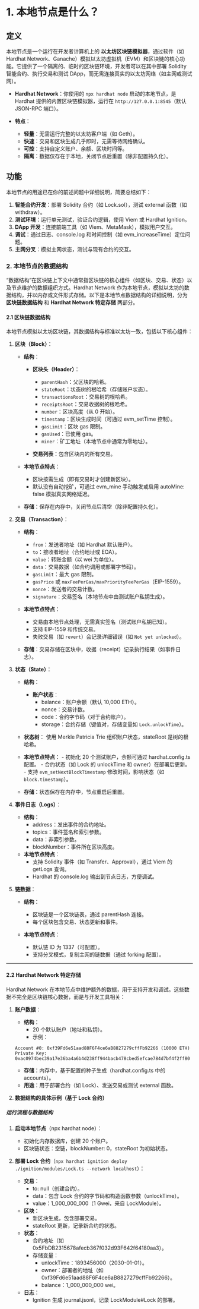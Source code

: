 # 1. **本地节点是什么？**

## 定义

本地节点是一个运行在开发者计算机上的 **以太坊区块链模拟器**，通过软件（如 Hardhat Network、Ganache）模拟以太坊虚拟机（EVM）和区块链的核心功能。它提供了一个隔离的、临时的区块链环境，开发者可以在其中部署 Solidity 智能合约、执行交易和测试 DApp，而无需连接真实的以太坊网络（如主网或测试网）。

- **Hardhat Network**：你使用的 `npx hardhat node` 启动的本地节点，是 Hardhat 提供的内置区块链模拟器，运行在 `http://127.0.0.1:8545`（默认 JSON-RPC 端口）。

- **特点**：
  - **轻量**：无需运行完整的以太坊客户端（如 Geth）。
  - **快速**：交易和区块生成几乎即时，无需等待网络确认。
  - **可控**：支持自定义账户、余额、区块时间等。
  - **隔离**：数据仅存在于本地，关闭节点后重置（除非配置持久化）。

## 功能

本地节点的用途已在你的前述问题中详细说明，简要总结如下：

1. **智能合约开发**：部署 Solidity 合约（如 Lock.sol），测试 external 函数（如 withdraw）。
2. **测试环境**：运行单元测试，验证合约逻辑，使用 Viem 或 Hardhat Ignition。
3. **DApp 开发**：连接前端工具（如 Viem、MetaMask），模拟用户交互。
4. **调试**：通过日志、console.log 和时间控制（如 evm_increaseTime）定位问题。
5. **主网分叉**：模拟主网状态，测试与现有合约的交互。

### 2. **本地节点的数据结构**

“数据结构”在区块链上下文中通常指区块链的核心组件（如区块、交易、状态）以及节点维护的数据组织方式。Hardhat Network 作为本地节点，模拟以太坊的数据结构，并以内存或文件形式存储。以下是本地节点数据结构的详细说明，分为 **区块链数据结构** 和 **Hardhat Network 特定存储** 两部分。

#### 2.1 **区块链数据结构**

本地节点模拟以太坊区块链，其数据结构与标准以太坊一致，包括以下核心组件：

1. **区块（Block）**：
    - **结构**：
        - **区块头（Header）**：
            - `parentHash`：父区块的哈希。
            - `stateRoot`：状态树的根哈希（存储账户状态）。
            - `transactionsRoot`：交易树的根哈希。
            - `receiptsRoot`：交易收据树的根哈希。
            - `number`：区块高度（从 0 开始）。
            - `timestamp`：区块生成时间（可通过 evm_setTime 控制）。
            - `gasLimit`：区块 gas 限制。
            - `gasUsed`：已使用 gas。
            - `miner`：矿工地址（本地节点中通常为零地址）。

        - **交易列表**：包含区块内的所有交易。

    - **本地节点特点**：
        - 区块按需生成（即有交易时才创建新区块）。
        - 默认没有自动挖矿，可通过 evm_mine 手动触发或启用 autoMine: false 模拟真实网络延迟。

    - **存储**：保存在内存中，关闭节点后清空（除非配置持久化）。

2. **交易（Transaction）**：

    - **结构**：
        - `from`：发送者地址（如 Hardhat 默认账户）。
        - `to`：接收者地址（合约地址或 EOA）。
        - `value`：转账金额（以 wei 为单位）。
        - `data`：交易数据（如合约调用或部署字节码）。
        - `gasLimit`：最大 gas 限制。
        - `gasPrice` 或 `maxFeePerGas/maxPriorityFeePerGas`（EIP-1559）。
        - `nonce`：发送者的交易计数。
        - `signature`：交易签名（本地节点中由测试账户私钥生成）。

    - **本地节点特点**：
        - 交易由本地节点处理，无需真实签名（测试账户私钥已知）。
        - 支持 EIP-1559 和传统交易。
        - 失败交易（如 `revert`）会记录详细错误（如 `Not yet unlocked`）。

    - **存储**：交易存储在区块中，收据（receipt）记录执行结果（如事件日志）。

3. **状态（State）**：

    - **结构**：

        - **账户状态**：
            - balance：账户余额（默认 10,000 ETH）。
            - nonce：交易计数。
            - code：合约字节码（对于合约账户）。
            - storage：合约存储（键值对，存储变量如 `Lock.unlockTime`）。

    - **状态树**：
        使用 Merkle Patricia Trie 组织账户状态，stateRoot 是树的根哈希。

    - **本地节点特点**：
            - 初始化 20 个测试账户，余额可通过 hardhat.config.ts 配置。
            - 合约状态（如 Lock 的 unlockTime 和 owner）在部署后更新。
            - 支持 `evm_setNextBlockTimestamp` 修改时间，影响状态（如 `block.timestamp`）。

    - **存储**：状态保存在内存中，节点重启后重置。

4. **事件日志（Logs）**：
    - **结构**：
        - address：发出事件的合约地址。
        - topics：事件签名和索引参数。
        - data：非索引参数。
        - blockNumber：事件所在区块高度。
    - **本地节点特点**：
        - 支持 Solidity 事件（如 Transfer、Approval），通过 Viem 的 getLogs 查询。
        - Hardhat 的 console.log 输出到节点日志，方便调试。

5. **链数据**：

    - **结构**：
        - 区块链是一个区块链表，通过 parentHash 连接。
        - 每个区块包含交易、状态更新和事件。

    - **本地节点特点**：
        - 默认链 ID 为 1337（可配置）。
        - 支持分叉模式，复制主网的链数据（通过 forking 配置）。

---

#### 2.2 **Hardhat Network 特定存储**

Hardhat Network 在本地节点中维护额外的数据，用于支持开发和调试。这些数据不完全是区块链核心数据，而是与开发工具相关：

1. **账户数据**：
    - **结构**：
        - 20 个默认账户（地址和私钥）。
        - 示例：

    ```solidity
    Account #0: 0xf39Fd6e51aad88F6F4ce6aB8827279cffFb92266 (10000 ETH)
    Private Key: 0xac0974bec39a17e36ba4a6b4d238ff944bacb478cbed5efcae784d7bf4f2ff80
    ```

    - **存储**：内存中，基于配置的种子生成（hardhat.config.ts 中的 accounts）。
    - **用途**：用于部署合约（如 Lock）、发送交易或测试 external 函数。

2. **数据结构的具体示例（基于 Lock 合约）**

##### 运行流程与数据结构

1. **启动本地节点**（npx hardhat node）：
    - 初始化内存数据库，创建 20 个账户。
    - 区块链状态：空链，blockNumber: 0，stateRoot 为初始状态。

2. **部署 Lock 合约**（`npx hardhat ignition deploy ./ignition/modules/Lock.ts --network localhost`）：
    - **交易**：
        - to: null（创建合约）。
        - data：包含 Lock 合约的字节码和构造函数参数（unlockTime）。
        - value：1_000_000_000（1 Gwei，来自 LockModule）。
    - **区块**：
        - 新区块生成，包含部署交易。
        - stateRoot 更新，记录新合约的状态。
    - **状态**：
        - 合约地址（如 0x5FbDB2315678afecb367f032d93F642f64180aa3）。
        - 存储变量：
            - unlockTime：1893456000（2030-01-01）。
            - owner：部署者的地址（如 0xf39Fd6e51aad88F6F4ce6aB8827279cffFb92266）。
            - balance：1_000_000_000 wei。
    - **日志**：
        - Ignition 生成 journal.jsonl，记录 LockModule#Lock 的部署。
